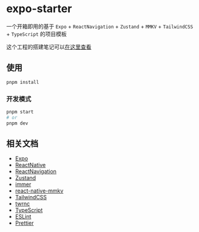 # expo-starter

一个开箱即用的基于 `Expo` + `ReactNavigation` + `Zustand` + `MMKV` + `TailwindCSS` + `TypeScript` 的项目模板

这个工程的搭建笔记可以[在这里查看](https://welives.github.io/blog/front-end/engineering/expo.html)

## 使用

```sh
pnpm install
```

### 开发模式

```sh
pnpm start
# or
pnpm dev
```

## 相关文档

- [Expo](https://expo.dev/)
- [ReactNative](https://reactnative.cn/)
- [ReactNavigation](https://reactnavigation.org/)
- [Zustand](https://zustand-demo.pmnd.rs/)
- [immer](https://immerjs.github.io/immer/)
- [react-native-mmkv](https://github.com/mrousavy/react-native-mmkv#readme)
- [TailwindCSS](https://tailwind.nodejs.cn/)
- [twrnc](https://github.com/jaredh159/tailwind-react-native-classnames)
- [TypeScript](https://www.tslang.cn/)
- [ESLint](https://eslint.nodejs.cn/)
- [Prettier](https://prettier.nodejs.cn/)
